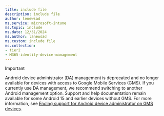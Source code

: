 ```yaml
---
title: include file
description: include file
author: lenewsad
ms.service: microsoft-intune
ms.topic: include
ms.date: 12/31/2024
ms.author: lanewsad
ms.custom: include file
ms.collection:
- tier2
- M365-identity-device-management
---
```


> [!IMPORTANT]
> Android device administrator (DA) management is deprecated and no longer available for devices with access to Google Mobile Services (GMS). If you currently use DA management, we recommend switching to another Android management option. Support and help documentation remain available for some Android 15 and earlier devices without GMS. For more information, see [Ending support for Android device administrator on GMS devices](https://techcommunity.microsoft.com/t5/intune-customer-success/microsoft-intune-ending-support-for-android-device-administrator/ba-p/3915443).
